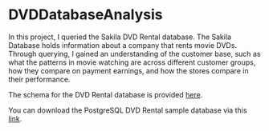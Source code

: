 # DVDDatabaseAnalysis

In this project, I queried the Sakila DVD Rental database. The Sakila Database holds information about a company that rents movie DVDs. Through querying, I gained an understanding of the customer base, such as what the patterns in movie watching are across different customer groups, how they compare on payment earnings, and how the stores compare in their performance. 

The schema for the DVD Rental database is provided <a href="https://www.postgresqltutorial.com/postgresql-sample-database/">here</a>. 

You can download the PostgreSQL DVD Rental sample database via this <a href="https://www.postgresqltutorial.com/wp-content/uploads/2019/05/dvdrental.zip">link</a>.
